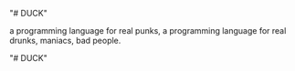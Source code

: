 "# DUCK" 

a programming language for real punks, a programming language for real drunks, maniacs, bad people.

"# DUCK" 
